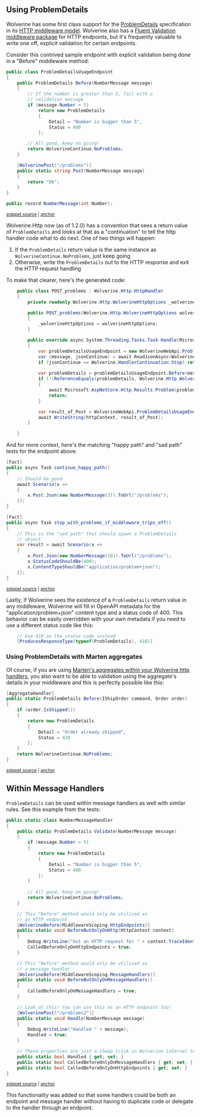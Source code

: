 ## Using ProblemDetails

Wolverine has some first class support for the [ProblemDetails](https://learn.microsoft.com/en-us/dotnet/api/microsoft.aspnetcore.mvc.problemdetails?view=aspnetcore-7.0) specification in its [HTTP middleware model](./middleware).
Wolverine also has a [Fluent Validation middleware package](./fluentvalidation) for HTTP endpoints, but it's frequently valuable to write one
off, explicit validation for certain endpoints. 

Consider this contrived sample endpoint with explicit validation being done in a "Before" middleware method:

<!-- snippet: sample_ProblemDetailsUsageEndpoint -->
<a id='snippet-sample_problemdetailsusageendpoint'></a>
```cs
public class ProblemDetailsUsageEndpoint
{
    public ProblemDetails Before(NumberMessage message)
    {
        // If the number is greater than 5, fail with a
        // validation message
        if (message.Number > 5)
            return new ProblemDetails
            {
                Detail = "Number is bigger than 5",
                Status = 400
            };

        // All good, keep on going!
        return WolverineContinue.NoProblems;
    }

    [WolverinePost("/problems")]
    public static string Post(NumberMessage message)
    {
        return "Ok";
    }
}

public record NumberMessage(int Number);
```
<sup><a href='https://github.com/JasperFx/wolverine/blob/main/src/Http/WolverineWebApi/ProblemDetailsUsage.cs#L8-L36' title='Snippet source file'>snippet source</a> | <a href='#snippet-sample_problemdetailsusageendpoint' title='Start of snippet'>anchor</a></sup>
<!-- endSnippet -->

Wolverine.Http now (as of 1.2.0) has a convention that sees a return value of `ProblemDetails` and looks at that as a
"continuation" to tell the http handler code what to do next. One of two things will happen:

1. If the `ProblemDetails` return value is the same instance as `WolverineContinue.NoProblems`, just keep going
2. Otherwise, write the `ProblemDetails` out to the HTTP response and exit the HTTP request handling

To make that clearer, here's the generated code:

```csharp
    public class POST_problems : Wolverine.Http.HttpHandler
    {
        private readonly Wolverine.Http.WolverineHttpOptions _wolverineHttpOptions;

        public POST_problems(Wolverine.Http.WolverineHttpOptions wolverineHttpOptions) : base(wolverineHttpOptions)
        {
            _wolverineHttpOptions = wolverineHttpOptions;
        }

        public override async System.Threading.Tasks.Task Handle(Microsoft.AspNetCore.Http.HttpContext httpContext)
        {
            var problemDetailsUsageEndpoint = new WolverineWebApi.ProblemDetailsUsageEndpoint();
            var (message, jsonContinue) = await ReadJsonAsync<WolverineWebApi.NumberMessage>(httpContext);
            if (jsonContinue == Wolverine.HandlerContinuation.Stop) return;
            
            var problemDetails = problemDetailsUsageEndpoint.Before(message);
            if (!(ReferenceEquals(problemDetails, Wolverine.Http.WolverineContinue.NoProblems)))
            {
                await Microsoft.AspNetCore.Http.Results.Problem(problemDetails).ExecuteAsync(httpContext).ConfigureAwait(false);
                return;
            }

            var result_of_Post = WolverineWebApi.ProblemDetailsUsageEndpoint.Post(message);
            await WriteString(httpContext, result_of_Post);
        }

    }
```

And for more context, here's the matching "happy path" and "sad path" tests for the endpoint above:

<!-- snippet: sample_testing_problem_details_behavior -->
<a id='snippet-sample_testing_problem_details_behavior'></a>
```cs
[Fact]
public async Task continue_happy_path()
{
    // Should be good
    await Scenario(x =>
    {
        x.Post.Json(new NumberMessage(3)).ToUrl("/problems");
    });
}

[Fact]
public async Task stop_with_problems_if_middleware_trips_off()
{
    // This is the "sad path" that should spawn a ProblemDetails
    // object
    var result = await Scenario(x =>
    {
        x.Post.Json(new NumberMessage(10)).ToUrl("/problems");
        x.StatusCodeShouldBe(400);
        x.ContentTypeShouldBe("application/problem+json");
    });
}
```
<sup><a href='https://github.com/JasperFx/wolverine/blob/main/src/Http/Wolverine.Http.Tests/problem_details_usage_in_http_middleware.cs#L18-L43' title='Snippet source file'>snippet source</a> | <a href='#snippet-sample_testing_problem_details_behavior' title='Start of snippet'>anchor</a></sup>
<!-- endSnippet -->

Lastly, if Wolverine sees the existence of a `ProblemDetails` return value in any middleware, Wolverine will fill in OpenAPI
metadata for the "application/problem+json" content type and a status code of 400. This behavior can be easily overridden
with your own metadata if you need to use a different status code like this:

```csharp
    // Use 418 as the status code instead
    [ProducesResponseType(typeof(ProblemDetails), 418)]
```

### Using ProblemDetails with Marten aggregates

Of course, if you are using [Marten's aggregates within your Wolverine http handlers](./marten), you also want to be able to validation using the aggregate's details in your middleware and this is perfectly possible like this:

<!-- snippet: sample_using_before_on_http_aggregate -->
<a id='snippet-sample_using_before_on_http_aggregate'></a>
```cs
[AggregateHandler]
public static ProblemDetails Before(IShipOrder command, Order order)
{
    if (order.IsShipped())
    {
        return new ProblemDetails
        {
            Detail = "Order already shipped",
            Status = 428
        };
    }
    return WolverineContinue.NoProblems;
}
```
<sup><a href='https://github.com/JasperFx/wolverine/blob/main/src/Http/WolverineWebApi/Marten/Orders.cs#L100-L114' title='Snippet source file'>snippet source</a> | <a href='#snippet-sample_using_before_on_http_aggregate' title='Start of snippet'>anchor</a></sup>
<!-- endSnippet -->

## Within Message Handlers <Badge type="tip" text="3.0" />

`ProblemDetails` can be used within message handlers as well with similar rules. See this example
from the tests:

<!-- snippet: sample_using_problem_details_in_message_handler -->
<a id='snippet-sample_using_problem_details_in_message_handler'></a>
```cs
public static class NumberMessageHandler
{
    public static ProblemDetails Validate(NumberMessage message)
    {
        if (message.Number > 5)
        {
            return new ProblemDetails
            {
                Detail = "Number is bigger than 5",
                Status = 400
            };
        }
        
        // All good, keep on going!
        return WolverineContinue.NoProblems;
    }

    // This "Before" method would only be utilized as
    // an HTTP endpoint
    [WolverineBefore(MiddlewareScoping.HttpEndpoints)]
    public static void BeforeButOnlyOnHttp(HttpContext context)
    {
        Debug.WriteLine("Got an HTTP request for " + context.TraceIdentifier);
        CalledBeforeOnlyOnHttpEndpoints = true;
    }

    // This "Before" method would only be utilized as
    // a message handler
    [WolverineBefore(MiddlewareScoping.MessageHandlers)]
    public static void BeforeButOnlyOnMessageHandlers()
    {
        CalledBeforeOnlyOnMessageHandlers = true;
    }

    // Look at this! You can use this as an HTTP endpoint too!
    [WolverinePost("/problems2")]
    public static void Handle(NumberMessage message)
    {
        Debug.WriteLine("Handled " + message);
        Handled = true;
    }

    // These properties are just a cheap trick in Wolverine internal tests
    public static bool Handled { get; set; }
    public static bool CalledBeforeOnlyOnMessageHandlers { get; set; }
    public static bool CalledBeforeOnlyOnHttpEndpoints { get; set; }
}
```
<sup><a href='https://github.com/JasperFx/wolverine/blob/main/src/Http/WolverineWebApi/ProblemDetailsUsage.cs#L38-L88' title='Snippet source file'>snippet source</a> | <a href='#snippet-sample_using_problem_details_in_message_handler' title='Start of snippet'>anchor</a></sup>
<!-- endSnippet -->

This functionality was added so that some handlers could be both an endpoint and message handler
without having to duplicate code or delegate to the handler through an endpoint. 
